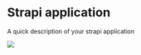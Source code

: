 # Strapi application

A quick description of your strapi application

<a href="https://www.heroku.com/deploy/?template=https://github.com/shpan93/strapi-heroku-template">
<img src="https://assets.strapi.io/uploads/Deploy_button_heroku_b1043fc67d.png" />
</a>
